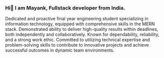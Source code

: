 ### Hi👋 I am Mayank, Fullstack developer from India. 
Dedicated and proactive final year engineering student specializing in information technology, equipped
with comprehensive skills in the MERN stack. Demonstrated ability to deliver high-quality results within
deadlines, both independently and collaboratively. Known for dependability, reliability, and a strong work
ethic. Committed to utilizing technical expertise and problem-solving skills to contribute to innovative
projects and achieve successful outcomes in dynamic team environments.

